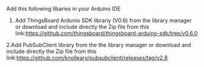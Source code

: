 Add this following libaries in your Arduino IDE


1. Add ThingsBoard Ardunio SDK librariy (V0.6) from the library manager or download and include directly the Zip file from this link:https://github.com/thingsboard/thingsboard-arduino-sdk/tree/v0.6.0

2.Add PubSubClient library from the the library manager or download and include directly the Zip file from this link:https://github.com/knolleary/pubsubclient/releases/tag/v2.8